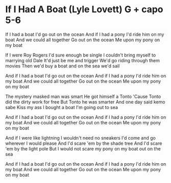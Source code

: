 # If I Had A Boat (Lyle Lovett) G + capo 5-6

If I had a boat
I'd go out on the ocean
And if I had a pony
I'd ride him on my boat
And we could all together
Go out on the ocean
Me upon my pony on my boat

If I were Roy Rogers
I'd sure enough be single
I couldn't bring myself to marrying old Dale
It'd just be me and trigger
We'd go riding through them movies
Then we'd buy a boat and on the sea we'd sail

And if I had a boat
I'd go out on the ocean
And if I had a pony
I'd ride him on my boat
And we could all together
Go out on the ocean
Me upon my pony on my boat

The mystery masked man was smart
He got himself a Tonto
'Cause Tonto did the dirty work for free
But Tonto he was smarter
And one day said kemo sabe
Kiss my ass I bought a boat
I'm going out to sea

And if I had a boat
I'd go out on the ocean
And if I had a pony
I'd ride him on my boat
And we could all together
Go out on the ocean
Me upon my pony on my boat

And if I were like lightning
I wouldn't need no sneakers
I'd come and go wherever I would please
And I'd scare 'em by the shade tree
And I'd scare 'em by the light pole
But I would not scare my pony on my boat out on the sea

And if I had a boat
I'd go out on the ocean
And if I had a pony
I'd ride him on my boat
And we could all together
Go out on the ocean
Me upon my pony on my boat
